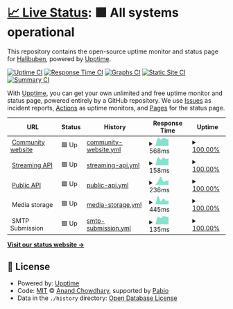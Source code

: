 # [📈 Live Status](https://status.tvoyaridna.com): <!--live status--> **🟩 All systems operational**

This repository contains the open-source uptime monitor and status page for [Halibuben](https://status.tvoyaridna.com), powered by [Upptime](https://github.com/upptime/upptime).

[![Uptime CI](https://github.com/Halibuben/status-page/workflows/Uptime%20CI/badge.svg)](https://github.com/Halibuben/status-page/actions?query=workflow%3A%22Uptime+CI%22)
[![Response Time CI](https://github.com/Halibuben/status-page/workflows/Response%20Time%20CI/badge.svg)](https://github.com/Halibuben/status-page/actions?query=workflow%3A%22Response+Time+CI%22)
[![Graphs CI](https://github.com/Halibuben/status-page/workflows/Graphs%20CI/badge.svg)](https://github.com/Halibuben/status-page/actions?query=workflow%3A%22Graphs+CI%22)
[![Static Site CI](https://github.com/Halibuben/status-page/workflows/Static%20Site%20CI/badge.svg)](https://github.com/Halibuben/status-page/actions?query=workflow%3A%22Static+Site+CI%22)
[![Summary CI](https://github.com/Halibuben/status-page/workflows/Summary%20CI/badge.svg)](https://github.com/Halibuben/status-page/actions?query=workflow%3A%22Summary+CI%22)

With [Upptime](https://upptime.js.org), you can get your own unlimited and free uptime monitor and status page, powered entirely by a GitHub repository. We use [Issues](https://github.com/Halibuben/status-page/issues) as incident reports, [Actions](https://github.com/Halibuben/status-page/actions) as uptime monitors, and [Pages](https://status.tvoyaridna.com) for the status page.

<!--start: status pages-->
<!-- This summary is generated by Upptime (https://github.com/upptime/upptime) -->
<!-- Do not edit this manually, your changes will be overwritten -->
<!-- prettier-ignore -->
| URL | Status | History | Response Time | Uptime |
| --- | ------ | ------- | ------------- | ------ |
| <img alt="" src="https://icons.duckduckgo.com/ip3/tvoyaridna.com.ico" height="13"> [Community website](https://tvoyaridna.com/health) | 🟩 Up | [community-website.yml](https://github.com/Halibuben/status-page/commits/HEAD/history/community-website.yml) | <details><summary><img alt="Response time graph" src="./graphs/community-website/response-time-week.png" height="20"> 568ms</summary><br><a href="https://status.tvoyaridna.com/history/community-website"><img alt="Response time 568" src="https://img.shields.io/endpoint?url=https%3A%2F%2Fraw.githubusercontent.com%2FHalibuben%2Fstatus-page%2FHEAD%2Fapi%2Fcommunity-website%2Fresponse-time.json"></a><br><a href="https://status.tvoyaridna.com/history/community-website"><img alt="24-hour response time 568" src="https://img.shields.io/endpoint?url=https%3A%2F%2Fraw.githubusercontent.com%2FHalibuben%2Fstatus-page%2FHEAD%2Fapi%2Fcommunity-website%2Fresponse-time-day.json"></a><br><a href="https://status.tvoyaridna.com/history/community-website"><img alt="7-day response time 568" src="https://img.shields.io/endpoint?url=https%3A%2F%2Fraw.githubusercontent.com%2FHalibuben%2Fstatus-page%2FHEAD%2Fapi%2Fcommunity-website%2Fresponse-time-week.json"></a><br><a href="https://status.tvoyaridna.com/history/community-website"><img alt="30-day response time 568" src="https://img.shields.io/endpoint?url=https%3A%2F%2Fraw.githubusercontent.com%2FHalibuben%2Fstatus-page%2FHEAD%2Fapi%2Fcommunity-website%2Fresponse-time-month.json"></a><br><a href="https://status.tvoyaridna.com/history/community-website"><img alt="1-year response time 568" src="https://img.shields.io/endpoint?url=https%3A%2F%2Fraw.githubusercontent.com%2FHalibuben%2Fstatus-page%2FHEAD%2Fapi%2Fcommunity-website%2Fresponse-time-year.json"></a></details> | <details><summary><a href="https://status.tvoyaridna.com/history/community-website">100.00%</a></summary><a href="https://status.tvoyaridna.com/history/community-website"><img alt="All-time uptime 100.00%" src="https://img.shields.io/endpoint?url=https%3A%2F%2Fraw.githubusercontent.com%2FHalibuben%2Fstatus-page%2FHEAD%2Fapi%2Fcommunity-website%2Fuptime.json"></a><br><a href="https://status.tvoyaridna.com/history/community-website"><img alt="24-hour uptime 100.00%" src="https://img.shields.io/endpoint?url=https%3A%2F%2Fraw.githubusercontent.com%2FHalibuben%2Fstatus-page%2FHEAD%2Fapi%2Fcommunity-website%2Fuptime-day.json"></a><br><a href="https://status.tvoyaridna.com/history/community-website"><img alt="7-day uptime 100.00%" src="https://img.shields.io/endpoint?url=https%3A%2F%2Fraw.githubusercontent.com%2FHalibuben%2Fstatus-page%2FHEAD%2Fapi%2Fcommunity-website%2Fuptime-week.json"></a><br><a href="https://status.tvoyaridna.com/history/community-website"><img alt="30-day uptime 100.00%" src="https://img.shields.io/endpoint?url=https%3A%2F%2Fraw.githubusercontent.com%2FHalibuben%2Fstatus-page%2FHEAD%2Fapi%2Fcommunity-website%2Fuptime-month.json"></a><br><a href="https://status.tvoyaridna.com/history/community-website"><img alt="1-year uptime 100.00%" src="https://img.shields.io/endpoint?url=https%3A%2F%2Fraw.githubusercontent.com%2FHalibuben%2Fstatus-page%2FHEAD%2Fapi%2Fcommunity-website%2Fuptime-year.json"></a></details>
| <img alt="" src="https://icons.duckduckgo.com/ip3/tvoyaridna.com.ico" height="13"> [Streaming API](https://tvoyaridna.com/api/v1/streaming/health) | 🟩 Up | [streaming-api.yml](https://github.com/Halibuben/status-page/commits/HEAD/history/streaming-api.yml) | <details><summary><img alt="Response time graph" src="./graphs/streaming-api/response-time-week.png" height="20"> 158ms</summary><br><a href="https://status.tvoyaridna.com/history/streaming-api"><img alt="Response time 158" src="https://img.shields.io/endpoint?url=https%3A%2F%2Fraw.githubusercontent.com%2FHalibuben%2Fstatus-page%2FHEAD%2Fapi%2Fstreaming-api%2Fresponse-time.json"></a><br><a href="https://status.tvoyaridna.com/history/streaming-api"><img alt="24-hour response time 158" src="https://img.shields.io/endpoint?url=https%3A%2F%2Fraw.githubusercontent.com%2FHalibuben%2Fstatus-page%2FHEAD%2Fapi%2Fstreaming-api%2Fresponse-time-day.json"></a><br><a href="https://status.tvoyaridna.com/history/streaming-api"><img alt="7-day response time 158" src="https://img.shields.io/endpoint?url=https%3A%2F%2Fraw.githubusercontent.com%2FHalibuben%2Fstatus-page%2FHEAD%2Fapi%2Fstreaming-api%2Fresponse-time-week.json"></a><br><a href="https://status.tvoyaridna.com/history/streaming-api"><img alt="30-day response time 158" src="https://img.shields.io/endpoint?url=https%3A%2F%2Fraw.githubusercontent.com%2FHalibuben%2Fstatus-page%2FHEAD%2Fapi%2Fstreaming-api%2Fresponse-time-month.json"></a><br><a href="https://status.tvoyaridna.com/history/streaming-api"><img alt="1-year response time 158" src="https://img.shields.io/endpoint?url=https%3A%2F%2Fraw.githubusercontent.com%2FHalibuben%2Fstatus-page%2FHEAD%2Fapi%2Fstreaming-api%2Fresponse-time-year.json"></a></details> | <details><summary><a href="https://status.tvoyaridna.com/history/streaming-api">100.00%</a></summary><a href="https://status.tvoyaridna.com/history/streaming-api"><img alt="All-time uptime 100.00%" src="https://img.shields.io/endpoint?url=https%3A%2F%2Fraw.githubusercontent.com%2FHalibuben%2Fstatus-page%2FHEAD%2Fapi%2Fstreaming-api%2Fuptime.json"></a><br><a href="https://status.tvoyaridna.com/history/streaming-api"><img alt="24-hour uptime 100.00%" src="https://img.shields.io/endpoint?url=https%3A%2F%2Fraw.githubusercontent.com%2FHalibuben%2Fstatus-page%2FHEAD%2Fapi%2Fstreaming-api%2Fuptime-day.json"></a><br><a href="https://status.tvoyaridna.com/history/streaming-api"><img alt="7-day uptime 100.00%" src="https://img.shields.io/endpoint?url=https%3A%2F%2Fraw.githubusercontent.com%2FHalibuben%2Fstatus-page%2FHEAD%2Fapi%2Fstreaming-api%2Fuptime-week.json"></a><br><a href="https://status.tvoyaridna.com/history/streaming-api"><img alt="30-day uptime 100.00%" src="https://img.shields.io/endpoint?url=https%3A%2F%2Fraw.githubusercontent.com%2FHalibuben%2Fstatus-page%2FHEAD%2Fapi%2Fstreaming-api%2Fuptime-month.json"></a><br><a href="https://status.tvoyaridna.com/history/streaming-api"><img alt="1-year uptime 100.00%" src="https://img.shields.io/endpoint?url=https%3A%2F%2Fraw.githubusercontent.com%2FHalibuben%2Fstatus-page%2FHEAD%2Fapi%2Fstreaming-api%2Fuptime-year.json"></a></details>
| <img alt="" src="https://icons.duckduckgo.com/ip3/tvoyaridna.com.ico" height="13"> [Public API](https://tvoyaridna.com/api/v2/instance) | 🟩 Up | [public-api.yml](https://github.com/Halibuben/status-page/commits/HEAD/history/public-api.yml) | <details><summary><img alt="Response time graph" src="./graphs/public-api/response-time-week.png" height="20"> 236ms</summary><br><a href="https://status.tvoyaridna.com/history/public-api"><img alt="Response time 236" src="https://img.shields.io/endpoint?url=https%3A%2F%2Fraw.githubusercontent.com%2FHalibuben%2Fstatus-page%2FHEAD%2Fapi%2Fpublic-api%2Fresponse-time.json"></a><br><a href="https://status.tvoyaridna.com/history/public-api"><img alt="24-hour response time 236" src="https://img.shields.io/endpoint?url=https%3A%2F%2Fraw.githubusercontent.com%2FHalibuben%2Fstatus-page%2FHEAD%2Fapi%2Fpublic-api%2Fresponse-time-day.json"></a><br><a href="https://status.tvoyaridna.com/history/public-api"><img alt="7-day response time 236" src="https://img.shields.io/endpoint?url=https%3A%2F%2Fraw.githubusercontent.com%2FHalibuben%2Fstatus-page%2FHEAD%2Fapi%2Fpublic-api%2Fresponse-time-week.json"></a><br><a href="https://status.tvoyaridna.com/history/public-api"><img alt="30-day response time 236" src="https://img.shields.io/endpoint?url=https%3A%2F%2Fraw.githubusercontent.com%2FHalibuben%2Fstatus-page%2FHEAD%2Fapi%2Fpublic-api%2Fresponse-time-month.json"></a><br><a href="https://status.tvoyaridna.com/history/public-api"><img alt="1-year response time 236" src="https://img.shields.io/endpoint?url=https%3A%2F%2Fraw.githubusercontent.com%2FHalibuben%2Fstatus-page%2FHEAD%2Fapi%2Fpublic-api%2Fresponse-time-year.json"></a></details> | <details><summary><a href="https://status.tvoyaridna.com/history/public-api">100.00%</a></summary><a href="https://status.tvoyaridna.com/history/public-api"><img alt="All-time uptime 100.00%" src="https://img.shields.io/endpoint?url=https%3A%2F%2Fraw.githubusercontent.com%2FHalibuben%2Fstatus-page%2FHEAD%2Fapi%2Fpublic-api%2Fuptime.json"></a><br><a href="https://status.tvoyaridna.com/history/public-api"><img alt="24-hour uptime 100.00%" src="https://img.shields.io/endpoint?url=https%3A%2F%2Fraw.githubusercontent.com%2FHalibuben%2Fstatus-page%2FHEAD%2Fapi%2Fpublic-api%2Fuptime-day.json"></a><br><a href="https://status.tvoyaridna.com/history/public-api"><img alt="7-day uptime 100.00%" src="https://img.shields.io/endpoint?url=https%3A%2F%2Fraw.githubusercontent.com%2FHalibuben%2Fstatus-page%2FHEAD%2Fapi%2Fpublic-api%2Fuptime-week.json"></a><br><a href="https://status.tvoyaridna.com/history/public-api"><img alt="30-day uptime 100.00%" src="https://img.shields.io/endpoint?url=https%3A%2F%2Fraw.githubusercontent.com%2FHalibuben%2Fstatus-page%2FHEAD%2Fapi%2Fpublic-api%2Fuptime-month.json"></a><br><a href="https://status.tvoyaridna.com/history/public-api"><img alt="1-year uptime 100.00%" src="https://img.shields.io/endpoint?url=https%3A%2F%2Fraw.githubusercontent.com%2FHalibuben%2Fstatus-page%2FHEAD%2Fapi%2Fpublic-api%2Fuptime-year.json"></a></details>
| <img alt="" src="https://icons.duckduckgo.com/ip3/null.ico" height="13"> Media storage | 🟩 Up | [media-storage.yml](https://github.com/Halibuben/status-page/commits/HEAD/history/media-storage.yml) | <details><summary><img alt="Response time graph" src="./graphs/media-storage/response-time-week.png" height="20"> 445ms</summary><br><a href="https://status.tvoyaridna.com/history/media-storage"><img alt="Response time 445" src="https://img.shields.io/endpoint?url=https%3A%2F%2Fraw.githubusercontent.com%2FHalibuben%2Fstatus-page%2FHEAD%2Fapi%2Fmedia-storage%2Fresponse-time.json"></a><br><a href="https://status.tvoyaridna.com/history/media-storage"><img alt="24-hour response time 445" src="https://img.shields.io/endpoint?url=https%3A%2F%2Fraw.githubusercontent.com%2FHalibuben%2Fstatus-page%2FHEAD%2Fapi%2Fmedia-storage%2Fresponse-time-day.json"></a><br><a href="https://status.tvoyaridna.com/history/media-storage"><img alt="7-day response time 445" src="https://img.shields.io/endpoint?url=https%3A%2F%2Fraw.githubusercontent.com%2FHalibuben%2Fstatus-page%2FHEAD%2Fapi%2Fmedia-storage%2Fresponse-time-week.json"></a><br><a href="https://status.tvoyaridna.com/history/media-storage"><img alt="30-day response time 445" src="https://img.shields.io/endpoint?url=https%3A%2F%2Fraw.githubusercontent.com%2FHalibuben%2Fstatus-page%2FHEAD%2Fapi%2Fmedia-storage%2Fresponse-time-month.json"></a><br><a href="https://status.tvoyaridna.com/history/media-storage"><img alt="1-year response time 445" src="https://img.shields.io/endpoint?url=https%3A%2F%2Fraw.githubusercontent.com%2FHalibuben%2Fstatus-page%2FHEAD%2Fapi%2Fmedia-storage%2Fresponse-time-year.json"></a></details> | <details><summary><a href="https://status.tvoyaridna.com/history/media-storage">100.00%</a></summary><a href="https://status.tvoyaridna.com/history/media-storage"><img alt="All-time uptime 100.00%" src="https://img.shields.io/endpoint?url=https%3A%2F%2Fraw.githubusercontent.com%2FHalibuben%2Fstatus-page%2FHEAD%2Fapi%2Fmedia-storage%2Fuptime.json"></a><br><a href="https://status.tvoyaridna.com/history/media-storage"><img alt="24-hour uptime 100.00%" src="https://img.shields.io/endpoint?url=https%3A%2F%2Fraw.githubusercontent.com%2FHalibuben%2Fstatus-page%2FHEAD%2Fapi%2Fmedia-storage%2Fuptime-day.json"></a><br><a href="https://status.tvoyaridna.com/history/media-storage"><img alt="7-day uptime 100.00%" src="https://img.shields.io/endpoint?url=https%3A%2F%2Fraw.githubusercontent.com%2FHalibuben%2Fstatus-page%2FHEAD%2Fapi%2Fmedia-storage%2Fuptime-week.json"></a><br><a href="https://status.tvoyaridna.com/history/media-storage"><img alt="30-day uptime 100.00%" src="https://img.shields.io/endpoint?url=https%3A%2F%2Fraw.githubusercontent.com%2FHalibuben%2Fstatus-page%2FHEAD%2Fapi%2Fmedia-storage%2Fuptime-month.json"></a><br><a href="https://status.tvoyaridna.com/history/media-storage"><img alt="1-year uptime 100.00%" src="https://img.shields.io/endpoint?url=https%3A%2F%2Fraw.githubusercontent.com%2FHalibuben%2Fstatus-page%2FHEAD%2Fapi%2Fmedia-storage%2Fuptime-year.json"></a></details>
| <img alt="" src="https://icons.duckduckgo.com/ip3/null.ico" height="13"> SMTP Submission | 🟩 Up | [smtp-submission.yml](https://github.com/Halibuben/status-page/commits/HEAD/history/smtp-submission.yml) | <details><summary><img alt="Response time graph" src="./graphs/smtp-submission/response-time-week.png" height="20"> 135ms</summary><br><a href="https://status.tvoyaridna.com/history/smtp-submission"><img alt="Response time 135" src="https://img.shields.io/endpoint?url=https%3A%2F%2Fraw.githubusercontent.com%2FHalibuben%2Fstatus-page%2FHEAD%2Fapi%2Fsmtp-submission%2Fresponse-time.json"></a><br><a href="https://status.tvoyaridna.com/history/smtp-submission"><img alt="24-hour response time 135" src="https://img.shields.io/endpoint?url=https%3A%2F%2Fraw.githubusercontent.com%2FHalibuben%2Fstatus-page%2FHEAD%2Fapi%2Fsmtp-submission%2Fresponse-time-day.json"></a><br><a href="https://status.tvoyaridna.com/history/smtp-submission"><img alt="7-day response time 135" src="https://img.shields.io/endpoint?url=https%3A%2F%2Fraw.githubusercontent.com%2FHalibuben%2Fstatus-page%2FHEAD%2Fapi%2Fsmtp-submission%2Fresponse-time-week.json"></a><br><a href="https://status.tvoyaridna.com/history/smtp-submission"><img alt="30-day response time 135" src="https://img.shields.io/endpoint?url=https%3A%2F%2Fraw.githubusercontent.com%2FHalibuben%2Fstatus-page%2FHEAD%2Fapi%2Fsmtp-submission%2Fresponse-time-month.json"></a><br><a href="https://status.tvoyaridna.com/history/smtp-submission"><img alt="1-year response time 135" src="https://img.shields.io/endpoint?url=https%3A%2F%2Fraw.githubusercontent.com%2FHalibuben%2Fstatus-page%2FHEAD%2Fapi%2Fsmtp-submission%2Fresponse-time-year.json"></a></details> | <details><summary><a href="https://status.tvoyaridna.com/history/smtp-submission">100.00%</a></summary><a href="https://status.tvoyaridna.com/history/smtp-submission"><img alt="All-time uptime 100.00%" src="https://img.shields.io/endpoint?url=https%3A%2F%2Fraw.githubusercontent.com%2FHalibuben%2Fstatus-page%2FHEAD%2Fapi%2Fsmtp-submission%2Fuptime.json"></a><br><a href="https://status.tvoyaridna.com/history/smtp-submission"><img alt="24-hour uptime 100.00%" src="https://img.shields.io/endpoint?url=https%3A%2F%2Fraw.githubusercontent.com%2FHalibuben%2Fstatus-page%2FHEAD%2Fapi%2Fsmtp-submission%2Fuptime-day.json"></a><br><a href="https://status.tvoyaridna.com/history/smtp-submission"><img alt="7-day uptime 100.00%" src="https://img.shields.io/endpoint?url=https%3A%2F%2Fraw.githubusercontent.com%2FHalibuben%2Fstatus-page%2FHEAD%2Fapi%2Fsmtp-submission%2Fuptime-week.json"></a><br><a href="https://status.tvoyaridna.com/history/smtp-submission"><img alt="30-day uptime 100.00%" src="https://img.shields.io/endpoint?url=https%3A%2F%2Fraw.githubusercontent.com%2FHalibuben%2Fstatus-page%2FHEAD%2Fapi%2Fsmtp-submission%2Fuptime-month.json"></a><br><a href="https://status.tvoyaridna.com/history/smtp-submission"><img alt="1-year uptime 100.00%" src="https://img.shields.io/endpoint?url=https%3A%2F%2Fraw.githubusercontent.com%2FHalibuben%2Fstatus-page%2FHEAD%2Fapi%2Fsmtp-submission%2Fuptime-year.json"></a></details>

<!--end: status pages-->

[**Visit our status website →**](https://status.tvoyaridna.com)

## 📄 License

- Powered by: [Upptime](https://github.com/upptime/upptime)
- Code: [MIT](./LICENSE) © [Anand Chowdhary](https://anandchowdhary.com), supported by [Pabio](https://pabio.com)
- Data in the `./history` directory: [Open Database License](https://opendatacommons.org/licenses/odbl/1-0/)

